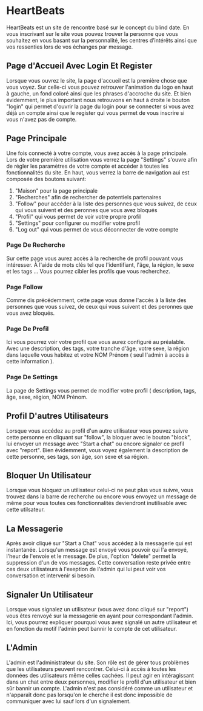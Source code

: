 # HeartBeats
HeartBeats est un site de rencontre basé sur le concept du blind date. 
En vous inscrivant sur le site vous pouvez trouver la personne que vous souhaitez en vous basant sur la personnalité, les centres d’intérêts ainsi que vos ressenties lors de vos échanges par message.

## Page d'Accueil Avec Login Et Register
Lorsque vous ouvrez le site, la page d'accueil est la première chose que vous voyez. Sur celle-ci vous pouvez retrouver l'animation du logo en haut à gauche, un fond coloré ainsi que les phrases d'accroche du site. Et bien évidemment, le plus important nous retrouvons en haut à droite le bouton "login" qui permet d'ouvrir la page du login pour se connecter si vous avez déjà un compte ainsi que le register qui vous permet de vous inscrire si vous n'avez pas de compte.

## Page Principale
Une fois connecté à votre compte, vous avez accès à la page principale. Lors de votre première utilisation vous verrez la page "Settings" s'ouvre afin de régler les paramètres de votre compte et accéder à toutes les fonctionnalités du site. En haut, vous verrez la barre de navigation aui est composée des boutons suivant: 
1. "Maison" pour la page principale
2. "Recherches" afin de rechercher de potentiels partenaires
3. "Follow" pour accéder à la liste des personnes que vous suivez, de ceux qui vous suivent et des peronnes que vous avez bloqués
4. "Profil" qui vous permet de voir votre propre profil
5. "Settings" pour configurer ou modifier votre profil
6. "Log out" qui vous permet de vous déconnecter de votre compte

### Page De Recherche
Sur cette page vous aurez accès à la recherche de profil pouvant vous intéresser. À l'aide de mots clés tel que l'identifiant, l'âge, la région, le sexe et les tags ... Vous pourrez cibler les profils que vous recherchez.

### Page Follow
Comme dis précédemment, cette page vous donne l'accès à la liste des personnes que vous suivez, de ceux qui vous suivent et des peronnes que vous avez bloqués.

### Page De Profil
Ici vous pourrez voir votre profil que vous aurez configuré au préalable. Avec une description, des tags, votre tranche d'âge, votre sexe, la région dans laquelle vous habitez et votre NOM Prénom ( seul l'admin à accès à cette information ).

### Page De Settings
La page de Settings vous permet de modifier votre profil ( description, tags, âge, sexe, région, NOM Prénom.

## Profil D'autres Utilisateurs
Lorsque vous accédez au profil d'un autre utilisateur vous pouvez suivre cette personne en cliquant sur "follow", la bloquer avec le bouton "block", lui envoyer un message avec "Start a chat" ou encore signaler ce profil avec "report". Bien évidemment, vous voyez également la description de cette personne, ses tags, son âge, son sexe et sa région.

## Bloquer Un Utilisateur
Lorsque vous bloquez un utilisateur celui-ci ne peut plus vous suivre, vous trouvez dans la barre de recherche ou encore vous envoyez un message de même pour vous toutes ces fonctionnalités deviendront inutilisable avec cette utilsateur.

## La Messagerie
Après avoir cliqué sur "Start a Chat" vous accédez à la messagerie qui est instantanée. Lorsqu'un message est envoyé vous pouvoir qui l'a envoyé, l'heur de l'envoie et le message. De plus, l'option "delete" permet la suppression d'un de vos messages. Cette conversation reste privée entre ces deux utilisateurs à l'exeption de l'admin qui lui peut voir vos conversation et intervenir si besoin.

## Signaler Un Utilisateur
Lorsque vous signalez un utilisateur (vous avez donc cliqué sur "report") vous êtes renvoyé sur la messagerie en ayant pour correspondant l'admin. Ici, vous pourrez expliquer pourquoi vous avez signalé un autre utilisateur et en fonction du motif l'admin peut bannir le compte de cet utilisateur.

## L'Admin
L'admin est l'administrateur du site. Son rôle est de gérer tous problèmes que les utilisateurs peuvent rencontrer. Celui-ci à accès à toutes les données des utilisateurs même celles cachées. Il peut agir en intéragissant dans un chat entre deux personnes, modifier le profil d'un utilisateur et bien sûr bannir un compte. L'admin n'est pas considéré comme un utilisateur et n'apparaît donc pas lorsqu'on le cherche il est donc impossible de communiquer avec lui sauf lors d'un signalement.

